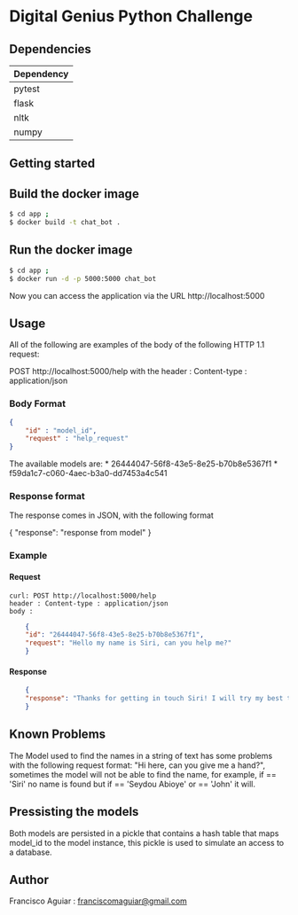 # Digital Genius Python Challenge

## Dependencies
Dependency |
------------- |
pytest |
flask | 
nltk |
numpy |

## Getting started

## Build the docker image
```sh
$ cd app ;
$ docker build -t chat_bot .
```
## Run the docker image
```sh
$ cd app ;
$ docker run -d -p 5000:5000 chat_bot
```
Now you can access the application via the URL http://localhost:5000

## Usage

All of the following are examples of the body of the following HTTP 1.1 request:

POST http://localhost:5000/help
with the header : Content-type : application/json

### Body Format
```json
{
    "id" : "model_id",
    "request" : "help_request"
}
```

The available models are:
    * 26444047-56f8-43e5-8e25-b70b8e5367f1
    * f59da1c7-c060-4aec-b3a0-dd7453a4c541


### Response format

The response comes in JSON, with the following format

{
    "response": "response from model"
}

### Example

#### Request
    curl: POST http://localhost:5000/help
    header : Content-type : application/json
    body : 
```json
    {
    "id": "26444047-56f8-43e5-8e25-b70b8e5367f1",
    "request": "Hello my name is Siri, can you help me?"
    }
```
#### Response

```json
    {
    "response": "Thanks for getting in touch Siri! I will try my best to help"
    }
```

## Known Problems

The Model used to find the names in a string of text has some problems with the following request format:
"Hi <NAME> here, can you give me a hand?", sometimes the model will not be able to find the name, for example, if
<NAME> == 'Siri' no name is found but if <NAME> == 'Seydou Abioye' or <NAME> == 'John' it will.

## Pressisting the models

Both models are persisted in a pickle that contains a hash table that maps model_id to the model instance, this pickle is used to simulate an access to a database.

## Author

Francisco Aguiar  : franciscomaguiar@gmail.com
